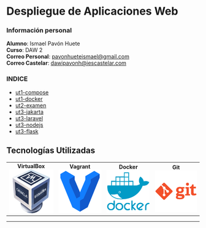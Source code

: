 # **Despliegue de Aplicaciones Web**

### Información personal
**Alumno**: Ismael Pavón Huete  
**Curso**: DAW 2  
**Correo Personal**: pavonhueteismael@gmail.com  
**Correo Castelar**: dawipavonh@iescastelar.com  

### INDICE
- [ut1-compose](./ut1-Compose/README.md)
- [ut1-docker](./ut1-Docker/README.MD)
- [ut2-examen](./ut2/examen/README.md)
- [ut3-jakarta](./ut3/jakartaEE/README.md)
- [ut3-laravel](./ut3/laravel/README.md)
- [ut3-nodejs](./ut3/node.js/README.md)
- [ut3-flask](./ut3/flask/README.md)

## **Tecnologías Utilizadas**

<table>
    <tr>
        <td align="center"><strong>VirtualBox</strong><br><img src="datos_varios/img/virtualbox.png" alt="VirtualBox" width="120px"></td>
        <td align="center"><strong>Vagrant</strong><br><img src="datos_varios/img/vagrant.png" alt="Vagrant" width="120px"></td>
        <td align="center"><strong>Docker</strong><br><img src="datos_varios/img/docker.png" alt="Docker" width="120px"></td>
        <td align="center"><strong>Git</strong><br><img src="datos_varios/img/git.png" alt="Git" width="120px"></td>
    </tr>
</table>
<hr>


